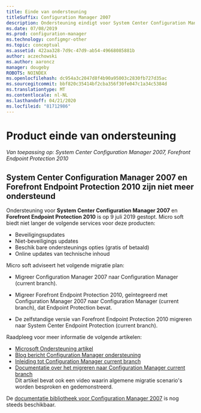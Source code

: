 ```yaml
---
title: Einde van ondersteuning
titleSuffix: Configuration Manager 2007
description: Ondersteuning eindigt voor System Center Configuration Manager 2007 en Forefront Endpoint Protection 2010 op 9 juli 2019.
ms.date: 07/08/2019
ms.prod: configuration-manager
ms.technology: configmgr-other
ms.topic: conceptual
ms.assetid: 422aa328-7d9c-47d9-ab54-49668085881b
author: aczechowski
ms.author: aaroncz
manager: dougeby
ROBOTS: NOINDEX
ms.openlocfilehash: dc954a3c2047d8f4b90a95003c2830fb727d35ac
ms.sourcegitcommit: bbf820c35414bf2cba356f30fe047c1a34c5384d
ms.translationtype: MT
ms.contentlocale: nl-NL
ms.lasthandoff: 04/21/2020
ms.locfileid: "81712986"
---
```

# <a name="product-end-of-support"></a>Product einde van ondersteuning

*Van toepassing op: System Center Configuration Manager 2007, Forefront Endpoint Protection 2010*

## <a name="system-center-configuration-manager-2007-and-forefront-endpoint-protection-2010-are-out-of-support"></a>**System Center Configuration Manager 2007** en **Forefront Endpoint Protection 2010** zijn niet meer ondersteund

Ondersteuning voor **System Center Configuration Manager 2007** en **Forefront Endpoint Protection 2010** is op 9 juli 2019 gestopt. Micro soft biedt niet langer de volgende services voor deze producten:

- Beveiligingsupdates
- Niet-beveiligings updates
- Beschik bare ondersteunings opties (gratis of betaald)
- Online updates van technische inhoud

Micro soft adviseert het volgende migratie plan:

- Migreer Configuration Manager 2007 naar Configuration Manager (current branch).  

- Migreer Forefront Endpoint Protection 2010, geïntegreerd met Configuration Manager 2007 naar Configuration Manager (current branch), dat Endpoint Protection bevat.  

- De zelfstandige versie van Forefront Endpoint Protection 2010 migreren naar System Center Endpoint Protection (current branch).  

Raadpleeg voor meer informatie de volgende artikelen:

- [Microsoft Ondersteuning artikel](https://support.microsoft.com/help/4096323)  
- [Blog bericht Configuration Manager ondersteuning](https://techcommunity.microsoft.com/t5/configuration-manager-blog/configuration-manager-2007-approaching-end-of-support-what-you/ba-p/274995)  
- [Inleiding tot Configuration Manager current branch](../understand/introduction.md)  
- [Documentatie over het migreren naar Configuration Manager current branch](../migration/migrate-data-between-hierarchies.md)  
    Dit artikel bevat ook een video waarin algemene migratie scenario's worden besproken en gedemonstreerd.

De [documentatie bibliotheek voor Configuration Manager 2007](https://docs.microsoft.com/previous-versions/system-center/configuration-manager-2007/bb735860\(v=technet.10\)) is nog steeds beschikbaar.
